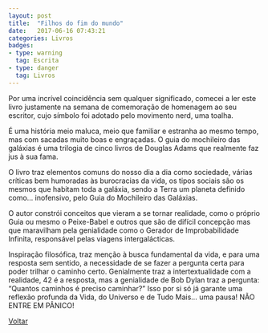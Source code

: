 ```yaml
---
layout: post
title:  "Filhos do fim do mundo"
date:   2017-06-16 07:43:21
categories: Livros
badges:
- type: warning
  tag: Escrita
- type: danger
  tag: Livros
---
```



Por uma incrível coincidência sem qualquer significado, comecei a ler este livro justamente na semana de comemoração de homenagem ao seu escritor, cujo símbolo foi adotado pelo movimento nerd, uma toalha.

<!--more-->

É uma história meio maluca, meio que familiar e estranha ao mesmo tempo, mas com sacadas muito boas e engraçadas. O guia do mochileiro das galáxias é uma trilogia de cinco livros de Douglas Adams que realmente faz jus à sua fama.

O livro traz elementos comuns do nosso dia a dia como sociedade, várias críticas bem humoradas às burocracias da vida, os tipos sociais são os mesmos que habitam toda a galáxia, sendo a Terra um planeta definido como… inofensivo, pelo Guia do Mochileiro das Galáxias.

O autor constrói conceitos que vieram a se tornar realidade, como o próprio Guia ou mesmo o Peixe-Babel e outros que são de difícil concepção mas que maravilham pela genialidade como o Gerador de Improbabilidade Infinita, responsável pelas viagens intergalácticas.

Inspiração filosófica, traz menção à busca fundamental da vida,  e para uma resposta sem sentido, a necessidade de se fazer a pergunta certa para poder trilhar o caminho certo. Genialmente traz a intertextualidade com a realidade, 42 é a resposta, mas a genialidade de Bob Dylan traz a pergunta: “Quantos caminhos é preciso caminhar?” Isso por si só já garante uma reflexão profunda da Vida, do Universo e de Tudo Mais… uma pausa! NÃO ENTRE EM PÂNICO!


[Voltar]({{site.baseurl}}/docs/humanidades)